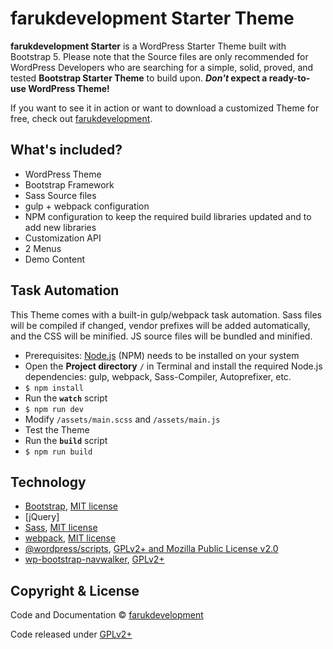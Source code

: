 # farukdevelopment Starter Theme

**farukdevelopment Starter** is a WordPress Starter Theme built with Bootstrap 5. Please note that the Source files are only recommended for WordPress Developers who are searching for a simple, solid, proved, and tested **Bootstrap Starter Theme** to build upon. **_Don't_ expect a ready-to-use WordPress Theme!**

If you want to see it in action or want to download a customized Theme for free, check out [farukdevelopment](https://farukdevelopment.com).

## What's included?

- WordPress Theme
- Bootstrap Framework
- Sass Source files
- gulp + webpack configuration
- NPM configuration to keep the required build libraries updated and to add new libraries
- Customization API
- 2 Menus
- Demo Content

## Task Automation

This Theme comes with a built-in gulp/webpack task automation. Sass files will be compiled if changed, vendor prefixes will be added automatically, and the CSS will be minified. JS source files will be bundled and minified.

- Prerequisites: [Node.js](https://nodejs.org) (NPM) needs to be installed on your system
- Open the **Project directory** `/` in Terminal and install the required Node.js dependencies: gulp, webpack, Sass-Compiler, Autoprefixer, etc.
- `$ npm install`
- Run the **`watch`** script
- `$ npm run dev`
- Modify `/assets/main.scss` and `/assets/main.js`
- Test the Theme
- Run the **`build`** script
- `$ npm run build`

## Technology

- [Bootstrap](https://github.com/twbs/bootstrap), [MIT license](https://github.com/twbs/bootstrap/blob/master/LICENSE)
- [jQuery] 
- [Sass](https://github.com/sass/sass), [MIT license](https://github.com/sass/sass/blob/stable/MIT-LICENSE)
- [webpack](https://github.com/webpack/webpack), [MIT license](https://github.com/webpack/webpack/blob/master/LICENSE)
- [@wordpress/scripts](https://github.com/WordPress/gutenberg/tree/trunk/packages/scripts), [GPLv2+ and Mozilla Public License v2.0](https://github.com/WordPress/gutenberg/blob/trunk/LICENSE.md)
- [wp-bootstrap-navwalker](https://github.com/twittem/wp-bootstrap-navwalker), [GPLv2+](https://github.com/twittem/wp-bootstrap-navwalker/blob/master/LICENSE.txt)

## Copyright & License

Code and Documentation &copy; [farukdevelopment](https://farukdevelopment.com)

Code released under [GPLv2+](https://www.gnu.org/licenses/gpl-2.0.html)

